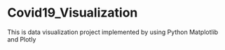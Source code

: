# Covid19_Visualization
This is data visualization project implemented by using Python Matplotlib and Plotly
